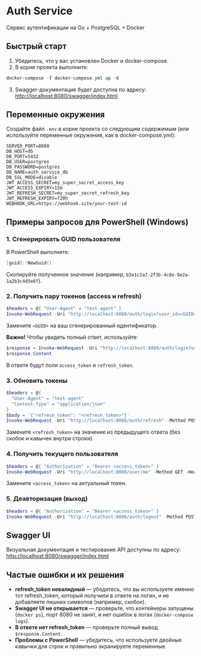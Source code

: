 # Auth Service

Сервис аутентификации на Go + PostgreSQL + Docker

## Быстрый старт

1. Убедитесь, что у вас установлен Docker и docker-compose.
2. В корне проекта выполните:

```powershell
docker-compose -f docker-compose.yml up -d
```

3. Swagger-документация будет доступна по адресу: [http://localhost:8080/swagger/index.html](http://localhost:8080/swagger/index.html)

## Переменные окружения

Создайте файл `.env` в корне проекта со следующим содержимым (или используйте переменные окружения, как в docker-compose.yml):

```
SERVER_PORT=8080
DB_HOST=db
DB_PORT=5432
DB_USER=postgres
DB_PASSWORD=postgres
DB_NAME=auth_service_db
DB_SSL_MODE=disable
JWT_ACCESS_SECRET=my_super_secret_access_key
JWT_ACCESS_EXPIRY=15m
JWT_REFRESH_SECRET=my_super_secret_refresh_key
JWT_REFRESH_EXPIRY=720h
WEBHOOK_URL=https://webhook.site/your-test-id
```

## Примеры запросов для PowerShell (Windows)

### 1. Сгенерировать GUID пользователя

В PowerShell выполните:
```powershell
[guid]::NewGuid()
```
Скопируйте полученное значение (например, `b3e1c2a7-2f3b-4c8e-9e2a-1a2b3c4d5e6f`).

### 2. Получить пару токенов (access и refresh)
```powershell
$headers = @{ "User-Agent" = "test-agent" }
Invoke-WebRequest -Uri "http://localhost:8080/auth/login?user_id=<GUID>" -Method POST -Headers $headers
```
Замените `<GUID>` на ваш сгенерированный идентификатор.

**Важно!** Чтобы увидеть полный ответ, используйте:
```powershell
$response = Invoke-WebRequest -Uri "http://localhost:8080/auth/login?user_id=<GUID>" -Method POST -Headers $headers
$response.Content
```
В ответе будут поля `access_token` и `refresh_token`.

### 3. Обновить токены
```powershell
$headers = @{ 
  "User-Agent" = "test-agent"
  "Content-Type" = "application/json"
}
$body = '{"refresh_token": "<refresh_token>"}'
Invoke-WebRequest -Uri "http://localhost:8080/auth/refresh" -Method POST -Headers $headers -Body $body
```
Замените `<refresh_token>` на значение из предыдущего ответа (без скобок и кавычек внутри строки).

### 4. Получить текущего пользователя
```powershell
$headers = @{ "Authorization" = "Bearer <access_token>" }
Invoke-WebRequest -Uri "http://localhost:8080/user/me" -Method GET -Headers $headers
```
Замените `<access_token>` на актуальный токен.

### 5. Деавторизация (выход)
```powershell
$headers = @{ "Authorization" = "Bearer <access_token>" }
Invoke-WebRequest -Uri "http://localhost:8080/auth/logout" -Method POST -Headers $headers
```

## Swagger UI

Визуальная документация и тестирование API доступны по адресу:
[http://localhost:8080/swagger/index.html](http://localhost:8080/swagger/index.html)

## Частые ошибки и их решения

- **refresh_token невалидный** — убедитесь, что вы используете именно тот refresh_token, который получили в ответе на логин, и не добавляете лишних символов (например, скобок).
- **Swagger UI не открывается** — проверьте, что контейнеры запущены (`docker ps`), порт 8080 не занят, и нет ошибок в логах (`docker-compose logs`).
- **В ответе нет refresh_token** — проверьте полный вывод `$response.Content`.
- **Проблемы с PowerShell** — убедитесь, что используете двойные кавычки для строк и правильно экранируете переменные.
